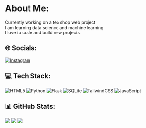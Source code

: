# About Me:
Currently working on a tea shop web project  
I am learning data science and machine learning  
I love to code and build new projects  

## 🌐 Socials:
[![Instagram](https://img.shields.io/badge/Instagram-%23E4405F.svg?style=for-the-badge&logo=Instagram&logoColor=white)](https://instagram.com/lucas_wlx)  

## 💻 Tech Stack:
![HTML5](https://img.shields.io/badge/html5-%23E34F26.svg?style=for-the-badge&logo=html5&logoColor=white) 
![Python](https://img.shields.io/badge/python-%2314354C.svg?style=for-the-badge&logo=python&logoColor=white) 
![Flask](https://img.shields.io/badge/flask-%23000.svg?style=for-the-badge&logo=flask&logoColor=white) 
![SQLite](https://img.shields.io/badge/sqlite-%2307405e.svg?style=for-the-badge&logo=sqlite&logoColor=white) 
![TailwindCSS](https://img.shields.io/badge/tailwindcss-%2338B2AC.svg?style=for-the-badge&logo=tailwind-css&logoColor=white) 
![JavaScript](https://img.shields.io/badge/javascript-%23323330.svg?style=for-the-badge&logo=javascript&logoColor=%23F7DF1E)

## 📊 GitHub Stats:
![](https://github-readme-stats.vercel.app/api?username=Walix74200&theme=dark&hide_border=false&include_all_commits=true&count_private=true)
![](https://github-readme-streak-stats.herokuapp.com/?user=Walix74200&theme=dark&hide_border=false)
![](https://github-readme-stats.vercel.app/api/top-langs/?username=Walix74200&theme=dark&hide_border=false&include_all_commits=true&count_private=true&layout=compact)


